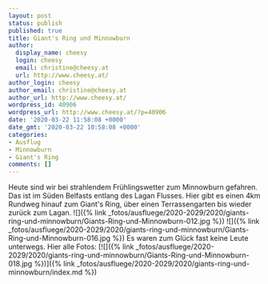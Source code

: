 ```yaml
---
layout: post
status: publish
published: true
title: Giant's Ring und Minnowburn
author:
  display_name: cheesy
  login: cheesy
  email: christine@cheesy.at
  url: http://www.cheesy.at/
author_login: cheesy
author_email: christine@cheesy.at
author_url: http://www.cheesy.at/
wordpress_id: 40906
wordpress_url: http://www.cheesy.at/?p=40906
date: '2020-03-22 11:58:08 +0000'
date_gmt: '2020-03-22 10:58:08 +0000'
categories:
- Ausflug
- Minnowburn
- Giant's Ring
comments: []
---
```

Heute sind wir bei strahlendem Frühlingswetter zum Minnowburn gefahren. Das ist im Süden Belfasts entlang des Lagan Flusses. Hier gibt es einen 4km Rundweg hinauf zum Giant's Ring, über einen Terrassengarten bis wieder zurück zum Lagan.
![]({% link _fotos/ausfluege/2020-2029/2020/giants-ring-und-minnowburn/Giants-Ring-und-Minnowburn-012.jpg %})
![]({% link _fotos/ausfluege/2020-2029/2020/giants-ring-und-minnowburn/Giants-Ring-und-Minnowburn-016.jpg %})
Es waren zum Glück fast keine Leute unterwegs. Hier alle Fotos:
[![]({% link _fotos/ausfluege/2020-2029/2020/giants-ring-und-minnowburn/Giants-Ring-und-Minnowburn-018.jpg %})]({% link _fotos/ausfluege/2020-2029/2020/giants-ring-und-minnowburn/index.md %})
